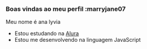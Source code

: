 ### Boas vindas ao meu perfil :marryjane07

Meu nome é ana lyvia

- Estou estudando na [Alura](https://www.alura.com.br)
- Estou me desenvolvendo na linguagem JavaScript

